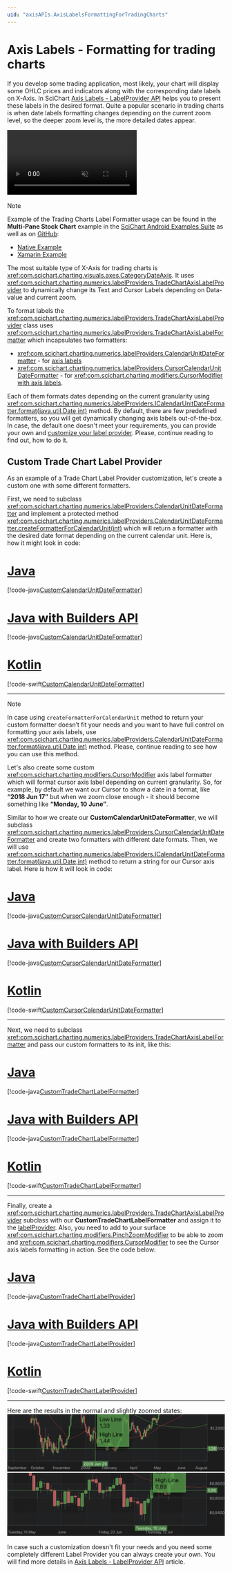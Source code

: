 ```yaml
---
uid: "axisAPIs.AxisLabelsFormattingForTradingCharts"
---
```


# Axis Labels - Formatting for trading charts

If you develop some trading application, most likely, your chart will display some OHLC prices and indicators along with the corresponding date labels on X-Axis. In SciChart [Axis Labels - LabelProvider API](xref:axisAPIs.AxisLabelsLabelProviderAPI#axis-labels---labelprovider-api) helps you to present these labels in the desired format. Quite a popular scenario in trading charts is when date labels formatting changes depending on the current zoom level, so the deeper zoom level is, the more detailed dates appear.

<video autoplay loop muted playsinline src="images/label-formatter-trade-chart.mp4"></video>

> [!NOTE]
> Example of the Trading Charts Label Formatter usage can be found in the **Multi-Pane Stock Chart** example in the [SciChart Android Examples Suite](https://www.scichart.com/examples/Android-chart/) as well as on [GitHub](https://github.com/ABTSoftware/SciChart.Android.Examples):
> - [Native Example](https://www.scichart.com/example/android-chart/android-chart-multi-pane-stock-charts-example/)
> - [Xamarin Example](https://www.scichart.com/example/xamarin-chart/xamarin-chart-multi-pane-stock-charts-example/)

The most suitable type of X-Axis for trading charts is <xref:com.scichart.charting.visuals.axes.CategoryDateAxis>. It uses <xref:com.scichart.charting.numerics.labelProviders.TradeChartAxisLabelProvider> to dynamically change its Text and Cursor Labels depending on Data-value and current zoom.

To format labels the <xref:com.scichart.charting.numerics.labelProviders.TradeChartAxisLabelProvider> class uses <xref:com.scichart.charting.numerics.labelProviders.TradeChartAxisLabelFormatter> which incapsulates two formatters: 
- <xref:com.scichart.charting.numerics.labelProviders.CalendarUnitDateFormatter> - for [axis labels](xref:axisAPIs.AxisStylingTitleAndLabels)
- <xref:com.scichart.charting.numerics.labelProviders.CursorCalendarUnitDateFormatter> - for [<xref:com.scichart.charting.modifiers.CursorModifier> with axis labels](xref:chartModifierAPIs.InteractivityCursorModifier). 

Each of them formats dates depending on the current granularity using <xref:com.scichart.charting.numerics.labelProviders.ICalendarUnitDateFormatter.format(java.util.Date,int)> method. By default, there are few predefined formatters, so you will get dynamically changing axis labels out-of-the-box. In case, the default one doesn't meet your requirements, you can provide your own and [customize your label provider](#custom-trade-chart-label-provider). Please, continue reading to find out, how to do it.

## Custom Trade Chart Label Provider
As an example of a Trade Chart Label Provider customization, let's create a custom one with some different formatters. 

First, we need to subclass <xref:com.scichart.charting.numerics.labelProviders.CalendarUnitDateFormatter> and implement a protected method <xref:com.scichart.charting.numerics.labelProviders.CalendarUnitDateFormatter.createFormatterForCalendarUnit(int)> which will return a formatter with the desired date format depending on the current calendar unit. Here is, how it might look in code:

# [Java](#tab/java)
[!code-java[CustomCalendarUnitDateFormatter](../../../samples/sandbox/app/src/main/java/com/scichart/docsandbox/examples/java/axisAPIs/AxisLabelsFormattingForTradingCharts.java#CustomCalendarUnitDateFormatter)]
# [Java with Builders API](#tab/javaBuilder)
[!code-java[CustomCalendarUnitDateFormatter](../../../samples/sandbox/app/src/main/java/com/scichart/docsandbox/examples/javaBuilder/axisAPIs/AxisLabelsFormattingForTradingCharts.java#CustomCalendarUnitDateFormatter)]
# [Kotlin](#tab/kotlin)
[!code-swift[CustomCalendarUnitDateFormatter](../../../samples/sandbox/app/src/main/java/com/scichart/docsandbox/examples/kotlin/axisAPIs/AxisLabelsFormattingForTradingCharts.kt#CustomCalendarUnitDateFormatter)]
***

> [!NOTE]
> In case using `createFormatterForCalendarUnit` method to return your custom formatter doesn’t fit your needs and you want to have full control on formatting your axis labels, use <xref:com.scichart.charting.numerics.labelProviders.CalendarUnitDateFormatter.format(java.util.Date,int)> method. Please, continue reading to see how you can use this method.

Let's also create some custom <xref:com.scichart.charting.modifiers.CursorModifier> axis label formatter which will format cursor axis label depending on current granularity. So, for example, by default we want our Cursor to show a date in a format, like **“2018 Jun 17”** but when we zoom close enough - it should become something like **“Monday, 10 June”**.

Similar to how we create our **CustomCalendarUnitDateFormatter**, we will subclass <xref:com.scichart.charting.numerics.labelProviders.CursorCalendarUnitDateFormatter> and create two formatters with different date formats. Then, we will use <xref:com.scichart.charting.numerics.labelProviders.ICalendarUnitDateFormatter.format(java.util.Date,int)> method to return a string for our Cursor axis label. Here is how it will look in code:

# [Java](#tab/java)
[!code-java[CustomCursorCalendarUnitDateFormatter](../../../samples/sandbox/app/src/main/java/com/scichart/docsandbox/examples/java/axisAPIs/AxisLabelsFormattingForTradingCharts.java#CustomCursorCalendarUnitDateFormatter)]
# [Java with Builders API](#tab/javaBuilder)
[!code-java[CustomCursorCalendarUnitDateFormatter](../../../samples/sandbox/app/src/main/java/com/scichart/docsandbox/examples/javaBuilder/axisAPIs/AxisLabelsFormattingForTradingCharts.java#CustomCursorCalendarUnitDateFormatter)]
# [Kotlin](#tab/kotlin)
[!code-swift[CustomCursorCalendarUnitDateFormatter](../../../samples/sandbox/app/src/main/java/com/scichart/docsandbox/examples/kotlin/axisAPIs/AxisLabelsFormattingForTradingCharts.kt#CustomCursorCalendarUnitDateFormatter)]
***

Next, we need to subclass <xref:com.scichart.charting.numerics.labelProviders.TradeChartAxisLabelFormatter> and pass our custom formatters to its init, like this:

# [Java](#tab/java)
[!code-java[CustomTradeChartLabelFormatter](../../../samples/sandbox/app/src/main/java/com/scichart/docsandbox/examples/java/axisAPIs/AxisLabelsFormattingForTradingCharts.java#CustomTradeChartLabelFormatter)]
# [Java with Builders API](#tab/javaBuilder)
[!code-java[CustomTradeChartLabelFormatter](../../../samples/sandbox/app/src/main/java/com/scichart/docsandbox/examples/javaBuilder/axisAPIs/AxisLabelsFormattingForTradingCharts.java#CustomTradeChartLabelFormatter)]
# [Kotlin](#tab/kotlin)
[!code-swift[CustomTradeChartLabelFormatter](../../../samples/sandbox/app/src/main/java/com/scichart/docsandbox/examples/kotlin/axisAPIs/AxisLabelsFormattingForTradingCharts.kt#CustomTradeChartLabelFormatter)]
***

Finally, create a <xref:com.scichart.charting.numerics.labelProviders.TradeChartAxisLabelProvider> subclass with our **CustomTradeChartLabelFormatter** and assign it to the [labelProvider](xref:com.scichart.charting.visuals.axes.IAxisCore.setLabelProvider(com.scichart.charting.numerics.labelProviders.ILabelProvider)). Also, you need to add to your surface <xref:com.scichart.charting.modifiers.PinchZoomModifier> to be able to zoom and <xref:com.scichart.charting.modifiers.CursorModifier> to see the Cursor axis labels formatting in action. See the code below:

# [Java](#tab/java)
[!code-java[CustomTradeChartLabelProvider](../../../samples/sandbox/app/src/main/java/com/scichart/docsandbox/examples/java/axisAPIs/AxisLabelsFormattingForTradingCharts.java#CustomTradeChartLabelProvider)]
# [Java with Builders API](#tab/javaBuilder)
[!code-java[CustomTradeChartLabelProvider](../../../samples/sandbox/app/src/main/java/com/scichart/docsandbox/examples/javaBuilder/axisAPIs/AxisLabelsFormattingForTradingCharts.java#CustomTradeChartLabelProvider)]
# [Kotlin](#tab/kotlin)
[!code-swift[CustomTradeChartLabelProvider](../../../samples/sandbox/app/src/main/java/com/scichart/docsandbox/examples/kotlin/axisAPIs/AxisLabelsFormattingForTradingCharts.kt#CustomTradeChartLabelProvider)]
***

Here are the results in the normal and slightly zoomed states: 
![TradeChartAxisLabelProvider](images/label-formatter-trade-chart-cursor-default.png)
![TradeChartAxisLabelProvider](images/label-formatter-trade-chart-cursor-zoomed.png)

In case such a customization doesn't fit your needs and you need some completely different Label Provider you can always create your own. You will find more details in [Axis Labels - LabelProvider API](xref:axisAPIs.AxisLabelsLabelProviderAPI#axis-labels---labelprovider-api) article.